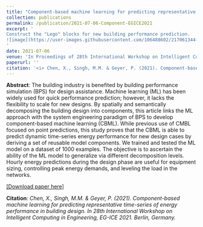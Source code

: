 ```yaml
---
title: "Component-based machine learning for predicting representative time-series of energy performance in building design"
collection: publications
permalink: /publication/2021-07-06-Component-EGICE2021
excerpt: '
Construct the "Lego" blocks for new building performance prediction.
![image](https://user-images.githubusercontent.com/106488602/217061344-5168b84a-be21-45ce-a9c1-2a0ec5ed6ebb.png)
'
date: 2021-07-06
venue: 'In Proceedings of 28th International Workshop on Intelligent Computing in Engineering, EG-ICE 2021'
paperurl: ''
citation: '<i> Chen, X., Singh, M.M. & Geyer, P. (2021). Component-based machine learning for predicting representative time-series of energy performance in building design. In 28th International Workshop on Intelligent Computing in Engineering, EG-ICE 2021. Berlin, Germany.</i>'
---
```


**Abstract**: The building industry is benefited by building performance simulation (BPS) for design assistance. Machine learning (ML) has been widely used for quick performance prediction; however, it lacks the flexibility to scale for new designs. By spatially and semantically decomposing the building design into components, this article links the ML approach with the system engineering paradigm of BPS to develop component-based machine learning (CBML). While previous use of CMBL focused on point predictions, this study proves that the CBML is able to predict dynamic time-series energy performance for new design cases by deriving a set of reusable model components. We trained and tested the ML model on a dataset of 1000 examples. The objective is to ascertain the ability of the ML model to generalize via different decomposition levels. Hourly energy predictions during the design phase are useful for equipment sizing, controlling peak energy demands, and leveling the load in the networks.

[[Download paper here]](https://www.researchgate.net/publication/353463670_Component-based_machine_learning_for_predicting_representative_time-_series_of_energy_performance_in_building_design)

**Citation**:<I> Chen, X., Singh, M.M. & Geyer, P. (2021). Component-based machine learning for predicting representative time-series of energy performance in building design. In 28th International Workshop on Intelligent Computing in Engineering, EG-ICE 2021. Berlin, Germany.</i>
